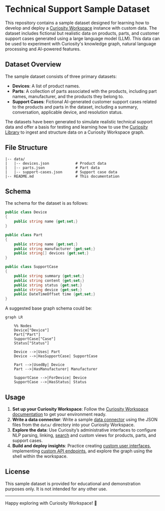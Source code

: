 # Technical Support Sample Dataset

This repository contains a sample dataset designed for learning how to develop and deploy a [Curiosity Workspace](https://curiosity.ai/workspace) instance with custom data. The dataset includes fictional but realistic data on products, parts, and customer support cases generated using a large language model (LLM). This data can be used to experiment with Curiosity's knowledge graph, natural language processing and AI-powered features.

## Dataset Overview

The sample dataset consists of three primary datasets:

- **Devices**: A list of product names.
- **Parts**: A collection of parts associated with the products, including part names, manufacturer, and the products they belong to.
- **Support Cases**: Fictional AI-generated customer support cases related to the products and parts in the dataset, including a summary, conversation, applicable device, and resolution status.

The datasets have been generated to simulate realistic technical support data and offer a basis for testing and learning how to use the [Curiosity Library](https://www.nuget.org/packages/Curiosity.Library) to ingest and structure data on a Curiosity Workspace graph.

## File Structure

```
|-- data/
|   |-- devices.json            # Product data
|   |-- parts.json              # Part data
|   |-- support-cases.json      # Support case data
|-- README.md                   # This documentation
```

## Schema

The schema for the dataset is as follows:

```csharp
public class Device
{
    public string name {get;set;}
}

public class Part
{
    public string name {get;set;}
    public string manufacturer {get;set;}
    public string[] devices {get;set;}
}

public class SupportCase
{
    public string summary {get;set;}
    public string content {get;set;}
    public string status {get;set;}
    public string device {get;set;}
    public DateTimeOffset time {get;set;}
}
```

A suggested base graph schema could be:

```mermaid
graph LR

    %% Nodes
    Device["Device"]
    Part["Part"]
    SupportCase["Case"]
    Status["Status"]

    Device -->|Uses| Part
    Device -->|HasSupportCase| SupportCase

    Part -->|UsedBy| Device
    Part -->|HasManufacturer| Manufacturer

    SupportCase -->|ForDevice| Device
    SupportCase -->|HasStatus| Status
```

## Usage

1. **Set up your Curiosity Workspace**: Follow the [Curiosity Workspace documentation](https://dev.curiosity.ai) to get your environment ready.
2. **Write a data connector**: Write a sample [data connector](https://dev.curiosity.ai/data-sources/api-integrations) using the JSON files from the `data/` directory into your Curiosity Workspace.
3. **Explore the data**: Use Curiosity’s administrative interfaces to configure NLP parsing, linking, [search](https://dev.curiosity.ai/search/introduction) and custom views for products, parts, and support cases.
4. **Build and deploy insights**: Practice creating [custom user interfaces](https://dev.curiosity.ai/interfaces/introduction), implementing [custom API endpoints](https://dev.curiosity.ai/endpoints/introduction), and explore the graph using the shell within the workspace.

## License

This sample dataset is provided for educational and demonstration purposes only. It is not intended for any other use.

---

Happy exploring with Curiosity Workspace! 🚀

